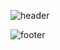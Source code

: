 ![header](https://capsule-render.vercel.app/api?type=waving&color=gradient&height=250&section=header&text=SmartBuilding%Securitysystem&fontSize=40)


![footer](https://capsule-render.vercel.app/api?section=footer)
